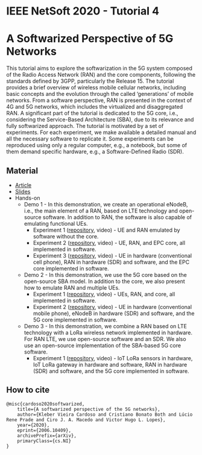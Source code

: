 # IEEE NetSoft 2020 - Tutorial 4
# A Softwarized Perspective of 5G Networks

This tutorial aims to explore the softwarization in the 5G system composed of the Radio Access Network (RAN) and the core components, following the standards defined by 3GPP, particularly the Release 15. The tutorial provides a brief overview of wireless mobile cellular networks, including basic concepts and the evolution through the called ‘generations’ of mobile networks. From a software perspective, RAN is presented in the context of 4G and 5G networks, which includes the virtualized and disaggregated RAN. A significant part of the tutorial is dedicated to the 5G core, i.e., considering the Service-Based Architecture (SBA), due to its relevance and fully softwarized approach. The tutorial is motivated by a set of experiments. For each experiment, we make available a detailed manual and all the necessary software to replicate it. Some experiments can be reproduced using only a regular computer, e.g., a notebook, but some of them demand specific hardware, e.g., a Software-Defined Radio (SDR).

## Material
* [Article](https://arxiv.org/abs/2006.10409)
* [Slides](https://drive.google.com/drive/folders/1bhcBX-lZ3fhlUJP2OkF_072KocrmVwnA?usp=sharing "Slides available in the Google Drive")
* Hands-on
  * Demo 1 - In this demonstration, we create an operational eNodeB, i.e., the main element of a RAN, based on LTE technology and open-source software. In addition to RAN, the software is also capable of emulating functional UEs.
    * Experiment 1 ([repository](https://github.com/LABORA-INF-UFG/NetSoft2020-Tutorial4-Demo1-Exp1 "Demo 1 - Experiment 1"), video) - UE and RAN emulated by software without the core.
    * Experiment 2 ([repository](https://github.com/LABORA-INF-UFG/NetSoft2020-Tutorial4-Demo1-Exp2 "Demo 1 - Experiment 2"), video) - UE, RAN, and EPC core, all implemented in software.
    * Experiment 3 ([repository](https://github.com/LABORA-INF-UFG/NetSoft2020-Tutorial4-Demo1-Exp3 "Demo 1 - Experiment 3"), video) - UE in hardware (conventional cell phone), RAN in hardware (SDR) and software, and the EPC core implemented in software.
  * Demo 2 - In this demonstration, we use the 5G core based on the open-source SBA model. In addition to the core, we also present how to emulate RAN and multiple UEs.
    * Experiment 1 ([repository](https://github.com/LABORA-INF-UFG/NetSoft2020-Tutorial4-Demo2-Exp1 "Demo 2 - Experiment 1"), video) - UEs, RAN, and core, all implemented in software.
    * Experiment 2 ([repository](https://github.com/LABORA-INF-UFG/NetSoft2020-Tutorial4-Demo2-Exp2 "Demo 2 - Experiment 2"), video) - UE in hardware (conventional mobile phone), eNodeB in hardware (SDR) and software, and the 5G core implemented in software.
  * Demo 3 - In this demonstration, we combine a RAN based on LTE technology with a LoRa wireless network implemented in hardware. For RAN LTE, we use open-source software and an SDR. We also use an open-source implementation of the SBA-based 5G core software.
    * Experiment 1 ([repository](https://github.com/LABORA-INF-UFG/NetSoft2020-Tutorial4-Demo3-Exp1 "Demo 3 - Experiment 1"), video) - IoT LoRa sensors in hardware, IoT LoRa gateway in hardware and software, RAN in hardware (SDR) and software, and the 5G core implemented in software.
 
## How to cite

```
@misc{cardoso2020softwarized,
    title={A softwarized perspective of the 5G networks},
    author={Kleber Vieira Cardoso and Cristiano Bonato Both and Lúcio Rene Prade and Ciro J. A. Macedo and Victor Hugo L. Lopes},
    year={2020},
    eprint={2006.10409},
    archivePrefix={arXiv},
    primaryClass={cs.NI}
}
```
